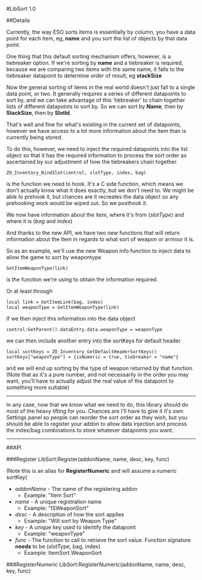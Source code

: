 #LibSort 1.0

##Details

Currently, the way ESO sorts items is essentially by column, you have a data point for each item, eg, **name** and you sort the list of objects by that data point.

One thing that this default sorting mechanism offers, however, is a tiebreaker option. If we're sorting by **name** and a tiebreaker is required, because we are comparing two items with the same name, it falls to the tiebreaker datapoint to determine order of result, eg **stackSize**

Now the general sorting of items in the real world doesn't just fall to a single data point, or two. It generally requires a series of different datapoints to sort by, and we can take advantage of this 'tiebreaker' to 
chain together lists of different datapoints to sort by. So we can sort by **Name**, then by **StackSize**, then by **SlotId**. 

That's well and fine for what's existing in the current set of datapoints, however we have access to a lot more information about the item than is currently being stored.

To do this, however, we need to inject the required datapoints into the list object so that it has the required information to process the sort order as ascertained by our adjustment of how the tiebreakers chain together.

	ZO_Inventory_BindSlot(control, slotType, index, bag) 

is the function we need to hook. It's a C side function, which means we don't actually know what it does exactly, but we don't need to. We might be able to prehook it, but chances are it recreates the data object so any
prehooking work would be wiped out. So we posthook it.

We now have information about the item, where it's from (*slotType*) and where it is (*bag* and *index*)

And thanks to the new API, we have two new functions that will return information about the item in regards to what sort of weapon or armour it is.

So as an example, we'll use the new Weapon info function to inject data to allow the game to sort by weapontype

	GetItemWeaponType(link)

is the function we're using to obtain the information required. 

Or at least through

	local link = GetItemLink(bag, index)
	local weaponType = GetItemWeaponType(link)

If we then inject this information into the data object
	
	control:GetParent().dataEntry.data.weaponType = weaponType

we can then include another entry into the sortKeys for default header

	local sortKeys = ZO_Inventory_GetDefaultHeaderSortKeys()
	sortKeys["weaponType"] = {isNumeric = true, tiebreaker = "name"}

and we will end up sorting by the type of weapon returned by that function. (Note that as it's a pure number, and not necessarily in the order you may want, you'll have to actually adjust the real value of the datapoint to something more suitable)

---

In any case, now that we know what we need to do, this library should do most of the heavy lifting for you. Chances are I'll have to give it it's own Settings panel so people can reorder the sort order as they wish, but you should be able to register your addon to allow data injection and process the index/bag combinations to store whatever datapoints you want.

---
##API

###Register
    LibSort:Register(addonName, name, desc, key, func)

(Note this is an alias for **RegisterNumeric** and will assume a numeric sortKey)
- *addonName* - The name of the registering addon 
    + Example: "Item Sort"
- *name* - A unique registration name 
    + Example: "ISWeaponSort"
- *desc* - A description of how the sort applies 
    + Example: "Will sort by Weapon Type"
- *key* - A unique key used to identify the datapoint
    + Example: "weaponType"
- *func* - The function to call to retrieve the sort value. Function signature **needs** to be (slotType, bag, index)
    + Example: ItemSort.WeaponSort

###RegisterNumeric
    LibSort:RegisterNumeric(addonName, name, desc, key, func)
